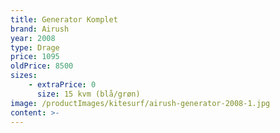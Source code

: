 ```yaml
---
title: Generator Komplet
brand: Airush
year: 2008
type: Drage
price: 1095
oldPrice: 8500
sizes:
    - extraPrice: 0
      size: 15 kvm (blå/grøn)
image: /productImages/kitesurf/airush-generator-2008-1.jpg
content: >-
---
```

